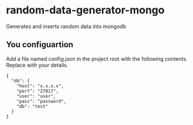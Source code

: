 random-data-generator-mongo
===========================

Generates and inserts random data into mongodb

You configuartion
-----------------
Add a file named config.json in the project root with the following contents. Replace with your
details.

    {
      "db": {
        "host": "x.x.x.x",
        "port": "27017",
        "user": "user",
        "pass": "password",
        "db": "test"
      }
    }
